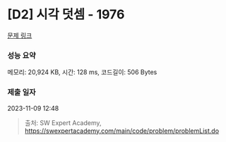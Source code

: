 # [D2] 시각 덧셈 - 1976 

[문제 링크](https://swexpertacademy.com/main/code/problem/problemDetail.do?contestProbId=AV5PttaaAZIDFAUq) 

### 성능 요약

메모리: 20,924 KB, 시간: 128 ms, 코드길이: 506 Bytes

### 제출 일자

2023-11-09 12:48



> 출처: SW Expert Academy, https://swexpertacademy.com/main/code/problem/problemList.do